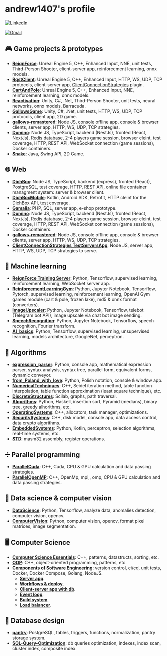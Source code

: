 # andrew1407's profile

<!--
**Andrew1407/Andrew1407** is a ✨ _special_ ✨ repository because its `README.md` (this file) appears on your GitHub profile.

Here are some ideas to get you started:

- 🔭 I’m currently working on ...
- 🌱 I’m currently learning ...
- 👯 I’m looking to collaborate on ...
- 🤔 I’m looking for help with ...
- 💬 Ask me about ...
- 📫 How to reach me: ...
- 😄 Pronouns: ...
- ⚡ Fun fact: ...
-->

[![LinkedIn](https://img.shields.io/badge/linkedin-%230077B5.svg?style=for-the-badge&logo=linkedin&logoColor=white)](https://www.linkedin.com/in/andrewgolovko)

<!-- [![Gmail](https://img.shields.io/badge/Gmail-D14836?style=for-the-badge&logo=gmail&logoColor=white)](mailto:endry1407@gmail.com) -->

<a href="#" onclick="navigator.clipboard.writeText('endry1407@gmail.com'); return false;">
  <img src="https://img.shields.io/badge/Gmail-D14836?style=for-the-badge&logo=gmail&logoColor=white" alt="Gmail" title="Copy Email Address to Clipboard">
</a>

## 🎮 Game projects & prototypes

+ **[ReignForce](https://github.com/Andrew1407/ReignForce)**: Unreal Engine 5, C++, Enhanced Input, NNE, unit tests, Third-Person Shooter, client-server app, reinforcement learning, onnx models.
+ **[RqstClient](https://github.com/Andrew1407/RqstClient)**: Unreal Engine 5, C++, Enhanced Input, HTTP, WS, UDP, TCP protocols, client-server app, [ClientConnectionStrategies](https://github.com/Andrew1407/ClientConnectionStrategies) plugin.
+ **[CartAndPole](https://github.com/Andrew1407/CartAndPole)**: Unreal Engine 5, C++, Enhanced Input, NNE, reinforcement learning, onnx models.
+ **[Reactivation](https://github.com/Andrew1407/Reactivation)**: Unity, C#, .Net, Third-Person Shooter, unit tests, neural networks, onnx models, Barracuda.
+ **[GallowsGame](https://github.com/Andrew1407/GallowsGame)**: Unity, C#, .Net, unit tests, HTTP, WS, UDP, TCP protocols, client app, 2D game.
+ **[gallows-remastered](https://github.com/Andrew1407/gallows-remastered)**: Node JS, console offline app, console & browser clients, server app, HTTP, WS, UDP, TCP strategies.
+ **[Domino](https://github.com/Andrew1407/Domino)**: Node JS, TypeScript, backend (NestJs), fronted (React, NextJs), Redis database, 2-4 players game session, browser cleint, test coverage, HTTP, REST API, WebSocket connection (game sessions), Docker containers.
+ **[Snake](https://github.com/Andrew1407/Snake)**: Java, Swing API, 2D Game.

## 🌐 Web

+ **[DichBox](https://github.com/Andrew1407/DichBox)**: Node JS, TypeScript, backend (express), fronted (React), PostgreSQL, test coverage, HTTP, REST API, online file container managment system: server & browser client.
+ **[DichBoxMobile](https://github.com/Andrew1407/DichBoxMobile)**: Kotlin, Android SDK, Retrofit, HTTP cleint for the DichBox API, test coverage.
+ **[Gamalia](https://github.com/Andrew1407/Gamalia)**: PHP, SQL, server app, e-shop prototype.
+ **[Domino](https://github.com/Andrew1407/Domino)**: Node JS, TypeScript, backend (NestJs), fronted (React, NextJs), Redis database, 2-4 players game session, browser cleint, test coverage, HTTP, REST API, WebSocket connection (game sessions), Docker containers.
+ **[gallows-remastered](https://github.com/Andrew1407/gallows-remastered)**: Node JS, console offline app, console & browser clients, server app, HTTP, WS, UDP, TCP strategies.
+ **[ClientConnectionStrategies TestServersApp](https://github.com/Andrew1407/ClientConnectionStrategies/tree/main/TestServersApp)**: Node JS, server app, HTTP, WS, UDP, TCP strategies to serve.

## 🧠 Machine learning

+ **[ReignForce Training Server](https://github.com/Andrew1407/ReignForce/tree/main/TrainigServer)**: Python, Tensorflow, supervised learning, reinforcement learning, WebSocket server app.
+ **[ReinforcementLearningGym](https://github.com/Andrew1407/ReinforcementLearningGym)**: Python, Jupyter Notebook, Tensorflow, Pytorch, supervised learning, reinforcement learning, OpenAI Gym games module (cart & pole, frozen lake), md5 & onnx format (converters).
+ **[ImageUpscaler](https://github.com/Andrew1407/ImageUpscaler)**: Python, Jupyter Notebook, Tensorflow, telebot (Telegram bot API), image upscale via chat bot image sending.
+ **[SpeechRecognition](https://github.com/dgomilko/SpeechRecognition)**: Python, Jupyter Notebook, Tensorflow, speech recognition, Fourier transform.
+ **[AI_basics](https://github.com/Andrew1407/AI_basics)**: Python, Tensorflow, supervised learning, unsupervised learning, models architecture, GoogleNet, perceptron.

## 📐 Algorithms

+ **[expression_parser](https://github.com/Andrew1407/expression_parser)**: Python, console app, mathematical expression parser, syntax analysis, syntax tree, parallel form, equivalent forms, dynamic conveyor.
+ **[from_Poland_with_love](https://github.com/Andrew1407/from_Poland_with_love)**: Python, Polish notation, console & window app.
+ **[NumericalTechniques](https://github.com/Andrew1407/NumericalTechniques)**: C++, Seidel iteration method, table function interpolation, table function approximation (least square technique), etc.
+ **[DiscreteStructures](https://github.com/Andrew1407/DiscreteStructures)**: Scilab, graphs, path traversal.
+ **[Algorithms](https://github.com/Andrew1407/Algorithms)**: Python, Haskell, insertion sort, Pyramid (medians), binary tree, greedy alhorithms, etc.
+ **[OperatingSystems](https://github.com/Andrew1407/OperatingSystems)**: C++, allocators, task manager, optimizations.
+ **[SecuritySystems](https://github.com/Andrew1407/SecuritySystems)**: C++, disk model, console app, data access control, data crypto algorithms.
+ **[EmbeddedSystems](https://github.com/Andrew1407/EmbeddedSystems)**: Python, Kotlin, perceptron, selection algorithms, real-time systems, etc.
+ **[STD](https://github.com/Andrew1407/STD)**: masm32 assembly, register operations.

## ➗ Parallel programming

+ **[ParallelCuda](https://github.com/Andrew1407/ParallelCuda)**: C++, Cuda, CPU & GPU calculation and data passing strategies.
+ **[ParallelOpenMP](https://github.com/Andrew1407/ParallelOpenMP)**: C++, OpenMp, mpi,, omp, CPU & GPU calculation and data passing strategies.

## 🤖 Data science & computer vision

+ **[DataScience](https://github.com/Andrew1407/DataScience)**: Python, Tensorflow, analyze data, anomalies detection, computer vision, opencv.
+ **[ComputerVision](https://github.com/Andrew1407/ComputerVision)**: Python, computer vision, opencv, format pixel matrices, image segmentation.

## 🖥️ Computer Science

+ **[Computer Science Essentials](https://github.com/Andrew1407/ComputerScienceEssentials)**: C++, patterns, datastructs, sorting, etc.
+ **[OOP](https://github.com/Andrew1407/OOP)**: C++, object-oriented programming, patterns, etc.
+ **[Components of Software Engineering](https://github.com/G-V-G)**: version control, ci/cd, unit tests, Docker, Docker Compose, Golang, NodeJS.
  + **[Server app](https://github.com/G-V-G/l1)**.
  + **[Workflows & deploy](https://github.com/G-V-G/l2)**.
  + **[Client-server app with db](https://github.com/G-V-G/l3)**.
  + **[Event loop](https://github.com/G-V-G/l4)**.
  + **[Build system](https://github.com/G-V-G/2.l1)**.
  + **[Load balancer](https://github.com/G-V-G/2.l2)**.

## 💽 Database design

+ **[pantry](https://github.com/Andrew1407/pantry)**: PostgreSQL, tables, triggers, functions, normalization, pantry storage system.
+ **[SQL-Query-Optimization](https://github.com/andrew1407/MySQL-Query-Optimization/blob/patch-2/Query-Optimization.md)**: db queries optimization, indexes, index scan, cluster index, сomposite index.
